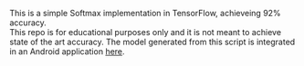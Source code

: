 This is a simple Softmax implementation in TensorFlow, achieveing 92% accuracy.  
This repo is for educational purposes only and it is not meant to achieve state of the art accuracy. 
The model generated from this script is integrated in an Android application [here](https://github.com/MChehab94/Android-TensorFlow-MNIST).
